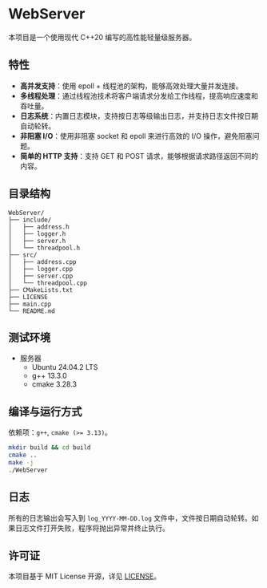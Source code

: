 # WebServer

本项目是一个使用现代 C++20 编写的高性能轻量级服务器。

## 特性

- **高并发支持**：使用 epoll + 线程池的架构，能够高效处理大量并发连接。 
- **多线程处理**：通过线程池技术将客户端请求分发给工作线程，提高响应速度和吞吐量。 
- **日志系统**：内置日志模块，支持按日志等级输出日志，并支持日志文件按日期自动轮转。 
- **非阻塞 I/O**：使用非阻塞 socket 和 epoll 来进行高效的 I/O 操作，避免阻塞问题。 
- **简单的 HTTP 支持**：支持 GET 和 POST 请求，能够根据请求路径返回不同的内容。

## 目录结构

```
WebServer/
├── include/
│   ├── address.h
│   ├── logger.h
│   ├── server.h
│   └── threadpool.h
├── src/
│   ├── address.cpp
│   ├── logger.cpp
│   ├── server.cpp
│   └── threadpool.cpp
├── CMakeLists.txt
├── LICENSE
├── main.cpp
└── README.md
```

## 测试环境

- 服务器
  - Ubuntu 24.04.2 LTS
  - g++ 13.3.0
  - cmake 3.28.3

## 编译与运行方式

依赖项：`g++`, `cmake (>= 3.13)`。

```bash
mkdir build && cd build
cmake ..
make -j
./WebServer
```

## 日志

所有的日志输出会写入到 `log_YYYY-MM-DD.log` 文件中，文件按日期自动轮转。如果日志文件打开失败，程序将抛出异常并终止执行。

## 许可证

本项目基于 MIT License 开源，详见 [LICENSE](./LICENSE)。
